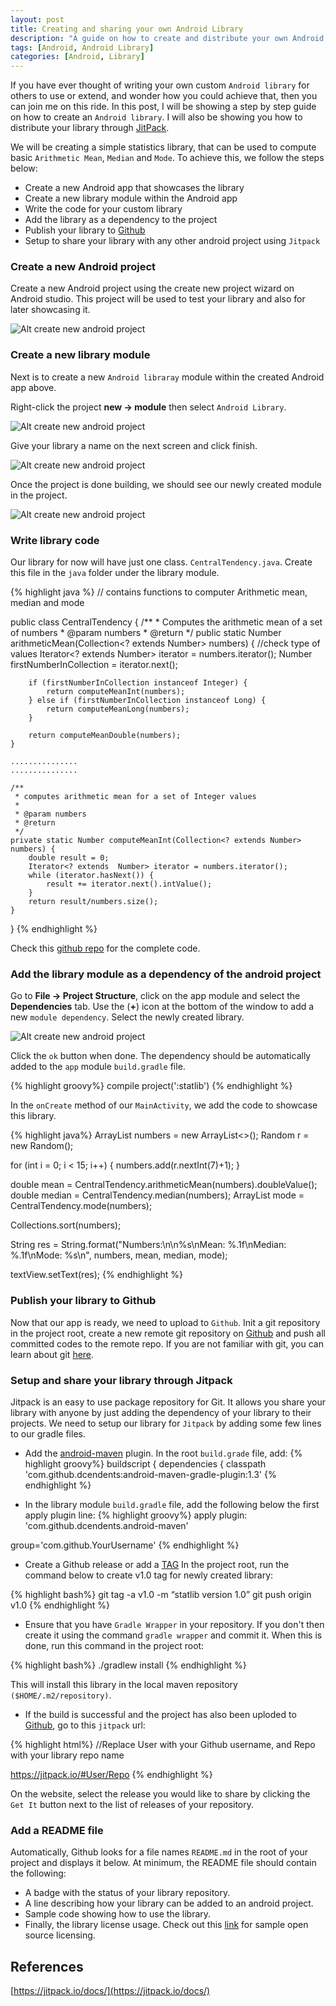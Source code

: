 ```yaml
---
layout: post
title: Creating and sharing your own Android Library
description: "A guide on how to create and distribute your own Android Library"
tags: [Android, Android Library]
categories: [Android, Library]
---
```


If you have ever thought of writing your own custom `Android library` for others
to use or extend, and wonder how you could achieve that, then you can join me on
this ride. In this post, I will be showing a step by step guide on how to create
an `Android library`. I will also be showing you how to distribute your library
through [JitPack](https://jitpack.io/).

<!-- more -->
We will be creating a simple statistics library, that can be used to compute basic
`Arithmetic Mean`,  `Median` and `Mode`. To achieve this, we follow the steps
below:

* Create a new Android app that showcases the library
* Create a new library module within the Android app
* Write the code for your custom library
* Add the library as a dependency to the project
* Publish your library to [Github](https://github.com/)
* Setup to share your library with any other android project using `Jitpack`

### Create a new Android project
Create a new Android project using the create new project wizard on Android studio.
This project will be used to test your library and also for later showcasing it.

![Alt create new android project](/images/new_project_wizard.png)

### Create a new library module
Next is to create a new `Android libraray` module within the created Android app above.

Right-click the project **new -> module** then select `Android Library`.

![Alt create new android project](/images/new_android_module.png)

Give your library a name on the next screen and click finish.

![Alt create new android project](/images/library_name_wizard.png)

Once the project is done building, we should see our newly created module in the project.

![Alt create new android project](/images/module.png)

### Write library code
Our library for now will have just one class. `CentralTendency.java`. Create this
file in the `java` folder under the library module.

{% highlight java %}
// contains functions to computer Arithmetic mean, median and mode

public class CentralTendency {
    /**
     * Computes the arithmetic mean of a set of numbers
     * @param numbers
     * @return
     */
    public static Number arithmeticMean(Collection<? extends Number> numbers) {
        //check type of values
        Iterator<? extends Number> iterator = numbers.iterator();
        Number firstNumberInCollection = iterator.next();

        if (firstNumberInCollection instanceof Integer) {
            return computeMeanInt(numbers);
        } else if (firstNumberInCollection instanceof Long) {
            return computeMeanLong(numbers);
        }

        return computeMeanDouble(numbers);
    }

    ...............
    ...............

    /**
     * computes arithmetic mean for a set of Integer values
     *
     * @param numbers
     * @return
     */
    private static Number computeMeanInt(Collection<? extends Number> numbers) {
        double result = 0;
        Iterator<? extends  Number> iterator = numbers.iterator();
        while (iterator.hasNext()) {
            result += iterator.next().intValue();
        }
        return result/numbers.size();
    }
}
{% endhighlight %}

Check this [github repo](https://github.com/mayojava/statlib) for the complete code.

### Add the library module as a dependency of the android project
Go to **File -> Project Structure**, click on the app module and select the **Dependencies** tab. Use the (**+**) icon at the bottom of the window to add a new `module dependency`. Select the newly created library.

![Alt create new android project](/images/add_module_dependecy.png)

Click the `ok` button when done. The dependency should be automatically added to the `app` module `build.gradle` file.

{% highlight groovy%}
compile project(':statlib')
{% endhighlight %}

In the `onCreate` method of our `MainActivity`, we add the code to showcase this library.

{% highlight java%}
ArrayList<Integer> numbers = new ArrayList<>();
Random r = new Random();

for (int i = 0; i < 15; i++) {
    numbers.add(r.nextInt(7)+1);
}

double mean = CentralTendency.arithmeticMean(numbers).doubleValue();
double median = CentralTendency.median(numbers);
ArrayList<Integer> mode = CentralTendency.mode(numbers);

Collections.sort(numbers);

String res = String.format("Numbers:\n\n%s\nMean: %.1f\nMedian: %.1f\nMode: %s\n",
                numbers, mean, median, mode);


textView.setText(res);
{% endhighlight %}

### Publish your library to Github
Now that our app is ready, we need to upload to `Github`. Init a git repository in the project root, create a new remote git repository on [Github](htpps://github.com) and push all committed codes to the remote repo. If you are not familiar with git, you can learn about git [here](https://try.github.io/levels/1/challenges/1).

### Setup and share your library through Jitpack
Jitpack is an easy to use package repository for Git. It allows you share your library with anyone by just adding the dependency of your library to their projects. We need to setup our library for `Jitpack` by adding some few lines to our gradle files.

* Add the [android-maven](https://github.com/dcendents/android-maven-gradle-plugin) plugin. In the root `build.grade` file, add:
{% highlight groovy%}
buildscript {
 dependencies {
  classpath 'com.github.dcendents:android-maven-gradle-plugin:1.3'
{% endhighlight %}

* In the library module `build.gradle` file, add the following below the first apply plugin line:
{% highlight groovy%}
apply plugin: 'com.github.dcendents.android-maven'  

group='com.github.YourUsername'
{% endhighlight %}

* Create a Github release or add a [TAG](https://git-scm.com/book/en/v2/Git-Basics-Tagging)
In the project root, run the command below to create v1.0 tag for newly created library:

{% highlight bash%}
git tag -a v1.0 -m “statlib version 1.0”
git push origin v1.0
{% endhighlight %}

* Ensure that you have `Gradle Wrapper` in your repository. If you don't then create it using the command `gradle wrapper` and commit it. When this is done, run this command in the project root:

{% highlight bash%}
./gradlew install
{% endhighlight %}

This will install this library in the local maven repository `($HOME/.m2/repository)`.

* If the build is successful and the project has also been uploded to [Github](https://github.com), go to this `jitpack` url:

{% highlight html%}
//Replace User with your Github username, and Repo with your library repo name

https://jitpack.io/#User/Repo
{% endhighlight %}

On the website, select the release you would like to share by clicking the `Get It` button next to the list of releases of your repository.

### Add a README file
Automatically, Github looks for a file names `README.md` in the root of your project and displays it below. At minimum, the README file should contain the following:

* A badge with the status of your library repository.
* A line describing how your library can be added to an android project.
* Sample code showing how to use the library.
* Finally, the library license usage. Check out this [link](https://help.github.com/articles/open-source-licensing/) for sample open source licensing.

## References
[https://jitpack.io/docs/](https://jitpack.io/docs/)
